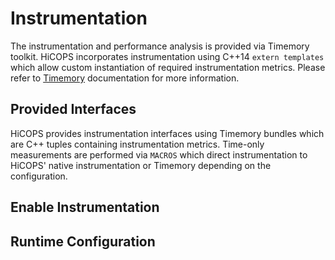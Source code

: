 # Instrumentation
The instrumentation and performance analysis is provided via Timemory toolkit. HiCOPS incorporates instrumentation using C++14 `extern templates` which allow custom instantiation of required instrumentation metrics. Please refer to [Timemory](https://timemory.readthedocs.io/en/develop/about.html) documentation for more information.

## Provided Interfaces
HiCOPS provides instrumentation interfaces using Timemory bundles which are C++ tuples containing instrumentation metrics. Time-only measurements are performed via `MACROS` which direct instrumentation to HiCOPS' native instrumentation or Timemory depending on the configuration.

## Enable Instrumentation

## Runtime Configuration
